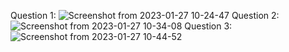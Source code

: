 
Question 1:
![Screenshot from 2023-01-27 10-24-47](https://user-images.githubusercontent.com/77692502/215015830-c1ea95d8-a72e-49f7-b279-a2f4ceb262f6.png)
Question 2:
![Screenshot from 2023-01-27 10-34-08](https://user-images.githubusercontent.com/77692502/215016868-89a629bc-9ec5-4670-a09b-c35919f1921f.png)
Question 3:
![Screenshot from 2023-01-27 10-44-52](https://user-images.githubusercontent.com/77692502/215018155-177beeed-4e75-4c71-a217-11934836f01c.png)
